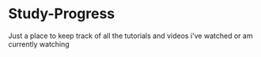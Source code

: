 # Study-Progress
Just a place to keep track of all the tutorials and videos i've watched or am currently watching
